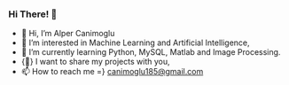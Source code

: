 ### Hi There! 👋
- 👋 Hi, I’m Alper Canimoglu
- 👀 I’m interested in Machine Learning and Artificial Intelligence,
- 🌱 I’m currently learning Python, MySQL, Matlab and Image Processing.
- {💯} I want to share my projects with you,
- 📫 How to reach me =} canimoglu185@gmail.com

<!---
CnmAlper/CnmAlper is a ✨ special ✨ repository because its `README.md` (this file) appears on your GitHub profile.
You can click the Preview link to take a look at your changes.
--->
